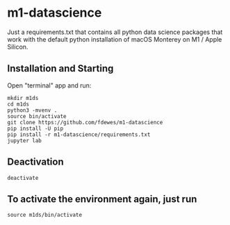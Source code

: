 # m1-datascience
Just a requirements.txt that contains all python data science packages that work with the default python installation of macOS Monterey on M1 / Apple Silicon.

## Installation and Starting

Open "terminal" app and run:

    mkdir m1ds
    cd m1ds
    python3 -mvenv .
    source bin/activate
    git clone https://github.com/fdewes/m1-datascience
    pip install -U pip
    pip install -r m1-datascience/requirements.txt
    jupyter lab

## Deactivation

    deactivate

## To activate the environment again, just run

    source m1ds/bin/activate

    
